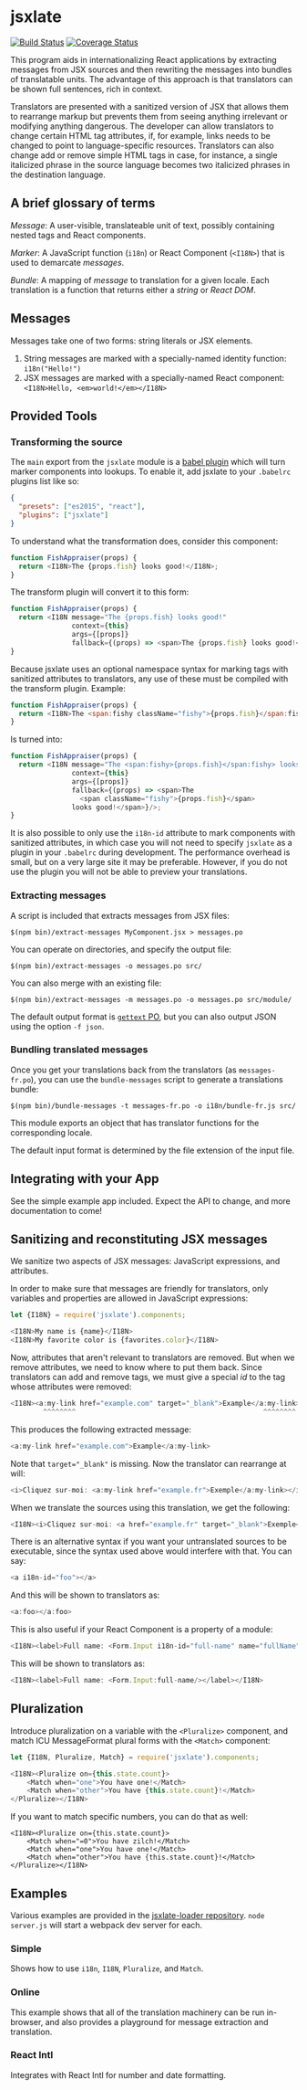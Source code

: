 # jsxlate

[![Build Status](https://travis-ci.org/drd/jsxlate.svg)](https://travis-ci.org/drd/jsxlate)
[![Coverage Status](https://coveralls.io/repos/github/drd/jsxlate/badge.svg?branch=master)](https://coveralls.io/github/drd/jsxlate?branch=master)

This program aids in internationalizing React applications by extracting messages from JSX sources and then rewriting the messages into bundles of translatable units. The advantage of this approach is that translators can be shown full sentences, rich in context.

Translators are presented with a sanitized version of JSX that allows them to rearrange markup but prevents them from seeing anything irrelevant or modifying anything dangerous. The developer can allow translators to change certain HTML tag attributes, if, for example, links needs to be changed to point to language-specific resources. Translators can also change add or remove simple HTML tags in case, for instance, a single italicized phrase in the source language becomes two italicized phrases in the destination language.


## A brief glossary of terms

*Message*: A user-visible, translateable unit of text, possibly containing nested tags and React components.

*Marker*: A JavaScript function (`i18n`) or React Component (`<I18N>`) that is used to demarcate _messages_.

*Bundle*: A mapping of _message_ to translation for a given locale. Each translation is a function that returns either a _string_ or _React DOM_.


## Messages

Messages take one of two forms: string literals or JSX elements.

1. String messages are marked with a specially-named identity function: `i18n("Hello!")`
2. JSX messages are marked with a specially-named React component: `<I18N>Hello, <em>world!</em></I18N>`


## Provided Tools

### Transforming the source

The `main` export from the `jsxlate` module is a [babel plugin](https://babeljs.io/docs/plugins/) which will  turn <I18N> marker components into <I18N> lookups. To enable it, add jsxlate to your `.babelrc` plugins list like so:

```json
{
  "presets": ["es2015", "react"],
  "plugins": ["jsxlate"]
}
```

To understand what the transformation does, consider this component:

```js
function FishAppraiser(props) {
  return <I18N>The {props.fish} looks good!</I18N>;
}
```

The transform plugin will convert it to this form:

```js
function FishAppraiser(props) {
  return <I18N message="The {props.fish} looks good!"
               context={this}
               args={[props]}
               fallback={(props) => <span>The {props.fish} looks good!</span>}/>;
}
```

Because jsxlate uses an optional namespace syntax for marking tags with sanitized attributes to translators, any use of these must be compiled with the transform plugin. Example:

```js
function FishAppraiser(props) {
  return <I18N>The <span:fishy className="fishy">{props.fish}</span:fishy> looks good!</I18N>;
}
```

Is turned into:

```js
function FishAppraiser(props) {
  return <I18N message="The <span:fishy>{props.fish}</span:fishy> looks good!"
               context={this}
               args={[props]}
               fallback={(props) => <span>The
                 <span className="fishy">{props.fish}</span>
               looks good!</span>}/>;
}
```

It is also possible to only use the `i18n-id` attribute to mark components with sanitized attributes, in which case you will not need to specify `jsxlate` as a plugin in your `.babelrc` during development. The performance overhead is small, but on a very large site it may be preferable. However, if you do not use the plugin you will not be able to preview your translations.


### Extracting messages

A script is included that extracts messages from JSX files:

```
$(npm bin)/extract-messages MyComponent.jsx > messages.po
```

You can operate on directories, and specify the output file:

```
$(npm bin)/extract-messages -o messages.po src/
```

You can also merge with an existing file:

```
$(npm bin)/extract-messages -m messages.po -o messages.po src/module/
```

The default output format is [`gettext` PO](https://www.gnu.org/software/gettext/manual/html_node/PO-Files.html), but you can also output JSON using the option `-f json`.


### Bundling translated messages

Once you get your translations back from the translators (as `messages-fr.po`), you can use the `bundle-messages` script to generate a translations bundle:

```
$(npm bin)/bundle-messages -t messages-fr.po -o i18n/bundle-fr.js src/
```

This module exports an object that has translator functions for the corresponding locale.

The default input format is determined by the file extension of the input file.


## Integrating with your App

See the simple example app included. Expect the API to change, and more documentation to come!

## Sanitizing and reconstituting JSX messages

We sanitize two aspects of JSX messages: JavaScript expressions, and attributes.

In order to make sure that messages are friendly for translators, only variables and properties are allowed in JavaScript expressions:

```js
let {I18N} = require('jsxlate').components;

<I18N>My name is {name}</I18N>
<I18N>My favorite color is {favorites.color}</I18N>
```

Now, attributes that aren't relevant to translators are removed. But when we remove attributes, we need to know where to put them back. Since translators can add and remove tags, we must give a special *id* to the tag whose attributes were removed:

```js
<I18N><a:my-link href="example.com" target="_blank">Example</a:my-link></I18N>
        ^^^^^^^^                                              ^^^^^^^^
```

This produces the following extracted message:

```js
<a:my-link href="example.com">Example</a:my-link>
```

Note that `target="_blank"` is missing. Now the translator can rearrange at will:

```js
<i>Cliquez sur-moi: <a:my-link href="example.fr">Exemple</a:my-link></i>
```

When we translate the sources using this translation, we get the following:

```js
<I18N><i>Cliquez sur-moi: <a href="example.fr" target="_blank">Exemple</a></i>
```

There is an alternative syntax if you want your untranslated sources to be
executable, since the syntax used above would interfere with that. You can say:

```js
<a i18n-id="foo"></a>
```

And this will be shown to translators as:

```js
<a:foo></a:foo>
```

This is also useful if your React Component is a property of a module:

```js
<I18N><label>Full name: <Form.Input i18n-id="full-name" name="fullName"/></label></I18N>
```

This will be shown to translators as:

```js
<I18N><label>Full name: <Form.Input:full-name/></label></I18N>
```

## Pluralization

Introduce pluralization on a variable with the `<Pluralize>` component, and match ICU MessageFormat
plural forms with the `<Match>` component:

```js
let {I18N, Pluralize, Match} = require('jsxlate').components;

<I18N><Pluralize on={this.state.count}>
    <Match when="one">You have one!</Match>
    <Match when="other">You have {this.state.count}!</Match>
</Pluralize></I18N>
```

If you want to match specific numbers, you can do that as well:

```
<I18N><Pluralize on={this.state.count}>
    <Match when="=0">You have zilch!</Match>
    <Match when="one">You have one!</Match>
    <Match when="other">You have {this.state.count}!</Match>
</Pluralize></I18N>
```

## Examples

Various examples are provided in the [jsxlate-loader repository](http://github.com/drd/jsxlate-loader). `node server.js` will start a webpack dev server for each.

### Simple

Shows how to use `i18n`, `I18N`, `Pluralize`, and `Match`.

### Online

This example shows that all of the translation machinery can be run in-browser, and also
provides a playground for message extraction and translation.

### React Intl

Integrates with React Intl for number and date formatting.
